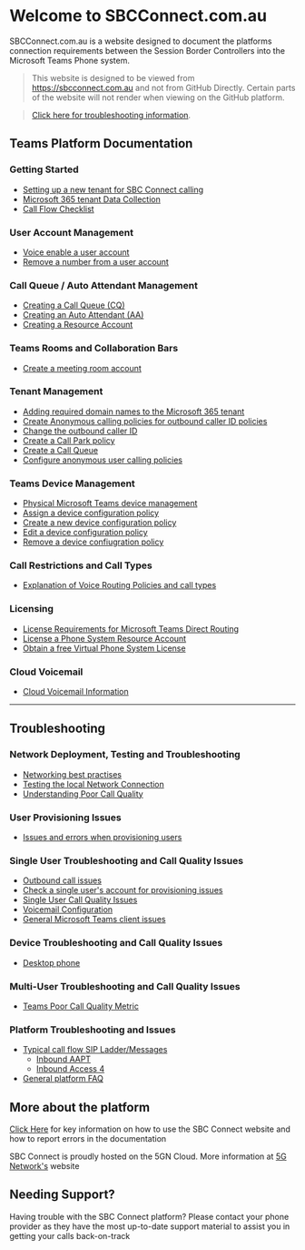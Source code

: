 # Welcome to SBCConnect.com.au

SBCConnect.com.au is a website designed to document the platforms connection requirements between the Session Border Controllers into the Microsoft Teams Phone system.

> <i class="fas fa-exclamation-triangle"></i> This website is designed to be viewed from https://sbcconnect.com.au and not from GitHub Directly. Certain parts of the website will not render when viewing on the GitHub platform.

> <span style="color: DarkRed;"><i class="fas fa-exclamation"></i></span> [Click here for troubleshooting information](#-troubleshooting-).

## Teams Platform Documentation
### Getting Started
- [Setting up a new tenant for SBC Connect calling](pages/getting-started-new-tenant-customer.md)
- [Microsoft 365 tenant Data Collection](pages/tenant-data-collection.md)
- [Call Flow Checklist](pages/call-flow-testing.md)

### User Account Management
- [Voice enable a user account](pages/voice-enable-a-new-user.md)
- [Remove a number from a user account](pages/remove-number-from-a-teams-user.md)


### Call Queue / Auto Attendant Management
- [Creating a Call Queue (CQ)](pages/create-a-call-queue.md)
- [Creating an Auto Attendant (AA)](pages/create-an-auto-attendant.md)
- [Creating a Resource Account](pages/create-a-resource-account-user.md)

### Teams Rooms and Collaboration Bars
- [Create a meeting room account](pages/create-a-meeting-room-account.md)

### Tenant Management
- [Adding required domain names to the Microsoft 365 tenant](pages/add-domain-name-to-tenant.md)
- [Create Anonymous calling policies for outbound caller ID policies](pages/configure-anonymous-outbound-calling.md)
- [Change the outbound caller ID](pages/change-outbound-caller-id.md)
- [Create a Call Park policy](pages/create-a-call-park-policy.md)
- [Create a Call Queue](pages/create-a-call-queue.md)
- [Configure anonymous user calling policies](pages/configure-anonymous-outbound-calling.md)

### Teams Device Management
- [Physical Microsoft Teams device management](pages/physical-device-management.md)
- [Assign a device configuration policy](pages/assign-deivce-configuration-profile.md)
- [Create a new device configuration policy](pages/new-deivce-configuration-profile.md)
- [Edit a device configuration policy](pages/edit-deivce-configuration-profile.md)
- [Remove a device confiugration policy](pages/remove-deivce-configuration-profile.md)

### Call Restrictions and Call Types
- [Explanation of Voice Routing Policies and call types](pages/explanation-of-voice-routing-policies.md)

### Licensing
- [License Requirements for Microsoft Teams Direct Routing](pages/license-Requirements.md)
- [License a Phone System Resource Account](pages/license-a-phone-system-resource-account.md)
- [Obtain a free Virtual Phone System License](pages/obtain-free-virtual-phone-system-licenses.md)

### Cloud Voicemail
- [Cloud Voicemail Information](pages/cloud-voicemail.md)

<hr width="100%" noshade color="grey">

## <span style="color: DarkRed;"><i class="fas fa-exclamation"></i></span> Troubleshooting <span style="color: DarkRed;"><i class="fas fa-exclamation"></i></span>

### Network Deployment, Testing and Troubleshooting
- [Networking best practises](pages/networking-best-practises.md)
- [Testing the local Network Connection](pages/testing-local-network-connection.md)
- [Understanding Poor Call Quality](pages/poor-call-quality.md)

### User Provisioning Issues
- [Issues and errors when provisioning users](pages/troubleshooting-user-provisioning-issues.md)

### Single User Troubleshooting and Call Quality Issues
- [Outbound call issues](pages/troubleshooting-outbound-call-issues.md)
- [Check a single user's account for provisioning issues](pages/check-user-configuration.md)
- [Single User Call Quality Issues](pages/single-user-call-quality-issues.md)
- [Voicemail Configuration](pages/cloud-voicemail.md#user-voice-mailboxes)
- [General Microsoft Teams client issues](pages/teams-client-issues.md)

### Device Troubleshooting and Call Quality Issues
- [Desktop phone](pages/troubleshooting-user-device.md)

### Multi-User Troubleshooting and Call Quality Issues
- [Teams Poor Call Quality Metric](pages/poor-call-quality.md)


### Platform Troubleshooting and Issues
- [Typical call flow SIP Ladder/Messages](pages/typical-call-flows.md)
  - [Inbound AAPT](pages/typical-call-flow-inbound-aapt.md)
  - [Inbound Access 4](pages/typical-call-flow-inbound-access4.md)
- [General platform FAQ](pages/general-faq-platform.md)


## More about the platform
[Click Here](pages/how-to-use-the-site.md) for key information on how to use the SBC Connect website and how to report errors in the documentation

SBC Connect is proudly hosted on the 5GN Cloud.
More information at [5G Network's](https://www.5gnetworks.com.au) website


## Needing Support?

Having trouble with the SBC Connect platform?
Please contact your phone provider as they have the most up-to-date support material to assist you in getting your calls back-on-track
